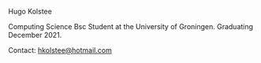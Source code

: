 Hugo Kolstee

Computing Science Bsc Student at the University of Groningen.
Graduating December 2021.

Contact: hkolstee@hotmail.com
